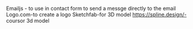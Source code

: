Emailjs - to use in contact form to send a messge directly to the email
Logo.com-to create a logo
Sketchfab-for 3D model
https://spline.design/- coursor 3d model